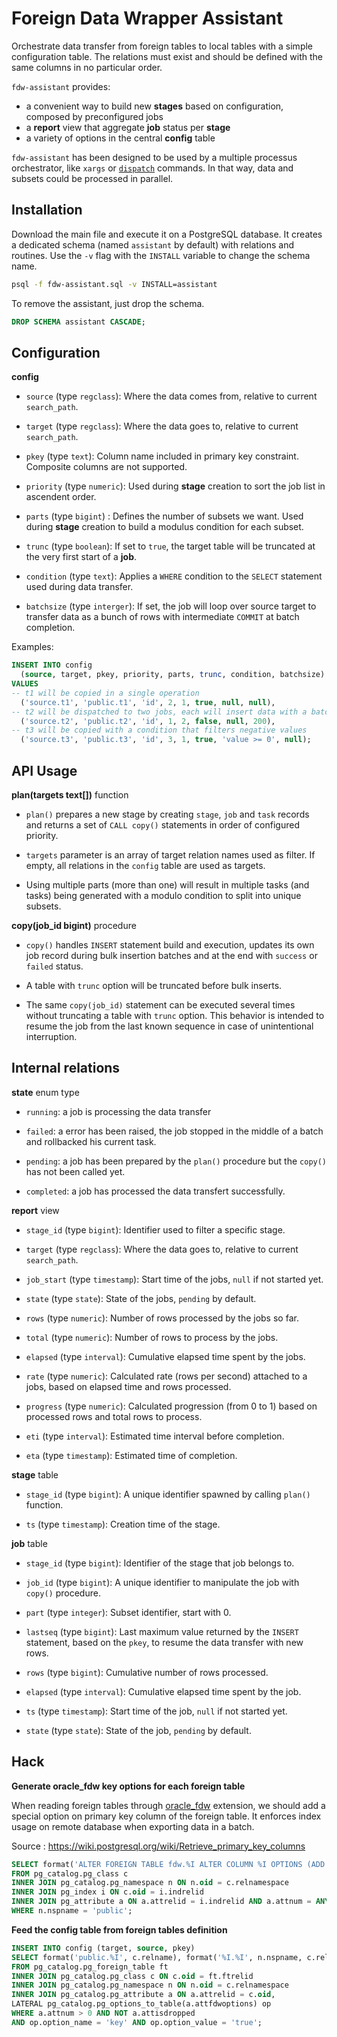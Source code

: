 # Foreign Data Wrapper Assistant

Orchestrate data transfer from foreign tables to local tables with a simple
configuration table. The relations must exist and should be defined with the
same columns in no particular order.

`fdw-assistant` provides:

- a convenient way to build new **stages** based on configuration, composed by
  preconfigured jobs
- a **report** view that aggregate **job** status per **stage**
- a variety of options in the central **config** table

`fdw-assistant` has been designed to be used by a multiple processus
orchestrator, like `xargs` or [`dispatch`][dispatch] commands. In that way, data
and subsets could be processed in parallel.

[dispatch]: https://github.com/fljdin/dispatch

## Installation

Download the main file and execute it on a PostgreSQL database. It creates a
dedicated schema (named `assistant` by default) with relations and routines.
Use the `-v` flag with the `INSTALL` variable to change the schema name.

```sh
psql -f fdw-assistant.sql -v INSTALL=assistant
```

To remove the assistant, just drop the schema.

```sql
DROP SCHEMA assistant CASCADE;
```

## Configuration

**config**

* `source` (type `regclass`): Where the data comes from, relative to current
  `search_path`.

* `target` (type `regclass`): Where the data goes to, relative to current
  `search_path`.

* `pkey` (type `text`): Column name included in primary key constraint.
  Composite columns are not supported.

* `priority` (type `numeric`): Used during **stage** creation to sort the job
  list in ascendent order.

* `parts` (type `bigint`) : Defines the number of subsets we want. Used during
  **stage** creation to build a modulus condition for each subset.

* `trunc` (type `boolean`): If set to `true`, the target table will be truncated
  at the very first start of a **job**.

* `condition` (type `text`): Applies a `WHERE` condition to the `SELECT`
  statement used during data transfer.

* `batchsize` (type `interger`): If set, the job will loop over source target to
  transfer data as a bunch of rows with intermediate `COMMIT` at batch
  completion.

Examples:

```sql
INSERT INTO config 
  (source, target, pkey, priority, parts, trunc, condition, batchsize) 
VALUES
-- t1 will be copied in a single operation
  ('source.t1', 'public.t1', 'id', 2, 1, true, null, null),
-- t2 will be dispatched to two jobs, each will insert data with a batch size of 200
  ('source.t2', 'public.t2', 'id', 1, 2, false, null, 200),
-- t3 will be copied with a condition that filters negative values
  ('source.t3', 'public.t3', 'id', 3, 1, true, 'value >= 0', null);
```

## API Usage

**plan(targets text[])** function

* `plan()` prepares a new stage by creating `stage`, `job` and `task` records
  and returns a set of `CALL copy()` statements in order of configured priority.

* `targets` parameter is an array of target relation names used as filter. If
  empty, all relations in the `config` table are used as targets.

* Using multiple parts (more than one) will result in multiple tasks (and tasks)
  being generated with a modulo condition to split into unique subsets.

**copy(job_id bigint)** procedure

* `copy()` handles `INSERT` statement build and execution, updates its own job
  record during bulk insertion batches and at the end with `success` or `failed`
  status.

* A table with `trunc` option will be truncated before bulk inserts.

* The same `copy(job_id)` statement can be executed several times without
  truncating a table with `trunc` option. This behavior is intended to resume
  the job from the last known sequence in case of unintentional interruption.

## Internal relations

**state** enum type

* `running`: a job is processing the data transfer

* `failed`: a error has been raised, the job stopped in the middle of a batch
  and rollbacked his current task.

* `pending`: a job has been prepared by the `plan()` procedure but the `copy()`
  has not been called yet.

* `completed`: a job has processed the data transfert successfully.

**report** view

* `stage_id` (type `bigint`): Identifier used to filter a specific stage.

* `target` (type `regclass`): Where the data goes to, relative to current
  `search_path`.

* `job_start` (type `timestamp`): Start time of the jobs, `null` if not started
  yet.

* `state` (type `state`): State of the jobs, `pending` by default.

* `rows` (type `numeric`): Number of rows processed by the jobs so far.

* `total` (type `numeric`): Number of rows to process by the jobs.

* `elapsed` (type `interval`): Cumulative elapsed time spent by the jobs.

* `rate` (type `numeric`): Calculated rate (rows per second) attached to a jobs,
  based on elapsed time and rows processed.

* `progress` (type `numeric`): Calculated progression (from 0 to 1) based on
  processed rows and total rows to process.

* `eti` (type `interval`): Estimated time interval before completion.

* `eta` (type `timestamp`): Estimated time of completion.

**stage** table

* `stage_id` (type `bigint`): A unique identifier spawned by calling `plan()`
  function.

* `ts` (type `timestamp`): Creation time of the stage.

**job** table

* `stage_id` (type `bigint`): Identifier of the stage that job belongs to.

* `job_id` (type `bigint`): A unique identifier to manipulate the job with
  `copy()` procedure.

* `part` (type `integer`): Subset identifier, start with 0.

* `lastseq` (type `bigint`): Last maximum value returned by the `INSERT`
  statement, based on the `pkey`, to resume the data transfer with new rows.

* `rows` (type `bigint`): Cumulative number of rows processed.

* `elapsed` (type `interval`): Cumulative elapsed time spent by the job.

* `ts` (type `timestamp`): Start time of the job, `null` if not started yet.

* `state` (type `state`): State of the job, `pending` by default.

## Hack

**Generate oracle_fdw key options for each foreign table**

When reading foreign tables through [oracle_fdw] extension, we should add a
special option on primary key column of the foreign table. It enforces index
usage on remote database when exporting data in a batch. 

[oracle_fdw]: https://github.com/laurenz/oracle_fdw

Source : https://wiki.postgresql.org/wiki/Retrieve_primary_key_columns

```sql
SELECT format('ALTER FOREIGN TABLE fdw.%I ALTER COLUMN %I OPTIONS (ADD key ''true'')', c.relname, a.attname)
FROM pg_catalog.pg_class c
INNER JOIN pg_catalog.pg_namespace n ON n.oid = c.relnamespace
INNER JOIN pg_index i ON c.oid = i.indrelid
INNER JOIN pg_attribute a ON a.attrelid = i.indrelid AND a.attnum = ANY(i.indkey) AND i.indisprimary
WHERE n.nspname = 'public';
```

**Feed the config table from foreign tables definition**

```sql
INSERT INTO config (target, source, pkey)
SELECT format('public.%I', c.relname), format('%I.%I', n.nspname, c.relname), a.attname
FROM pg_catalog.pg_foreign_table ft
INNER JOIN pg_catalog.pg_class c ON c.oid = ft.ftrelid
INNER JOIN pg_catalog.pg_namespace n ON n.oid = c.relnamespace
INNER JOIN pg_catalog.pg_attribute a ON a.attrelid = c.oid,
LATERAL pg_catalog.pg_options_to_table(a.attfdwoptions) op
WHERE a.attnum > 0 AND NOT a.attisdropped
AND op.option_name = 'key' AND op.option_value = 'true';
```
